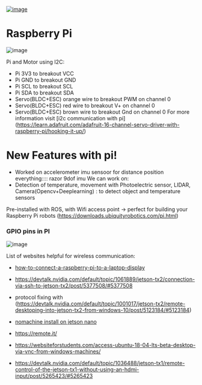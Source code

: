 [![image](https://user-images.githubusercontent.com/34621440/94373930-5ab4e680-00ce-11eb-9140-2131acbb4592.png)](https://utkarshcrazy.github.io/hyperloop/)
# Raspberry Pi

![image](https://user-images.githubusercontent.com/34621440/84532422-374b6480-acb4-11ea-806a-11eff38a77ac.png)

Pi and Motor using I2C:

  - Pi 3V3 to breakout VCC
  - Pi GND to breakout GND
  - Pi SCL to breakout SCL
  - Pi SDA to breakout SDA
  - Servo(BLDC+ESC) orange wire to breakout PWM on channel 0
  - Servo(BLDC+ESC) red wire to breakout V+ on channel 0
  - Servo(BLDC+ESC) brown wire to breakout Gnd on channel 0
For more information visit [i2c communication with pi] (https://learn.adafruit.com/adafruit-16-channel-servo-driver-with-raspberry-pi/hooking-it-up/)

# New Features with pi!

  - Worked on accelerometer imu sensoor for distance position everything:::: razor 9dof imu
We can work on:
  - Detection of temperature, movement
    with Photoelectric sensor, LIDAR, Camera(Opencv+Deeplearning) : to detect object and temperature sensors

Pre-installed with ROS, with Wifi access point -> perfect for building your Raspberry Pi robots  (https://downloads.ubiquityrobotics.com/pi.html)

### GPIO pins in PI
![image](https://user-images.githubusercontent.com/34621440/84535805-8399a300-acba-11ea-84de-00beaeb6f17b.png)


List of websites helpful for wireless communication:

* [how-to-connect-a-raspberry-pi-to-a-laptop-display](<https://maker.pro/raspberry-pi/tutorial/how-to-connect-a-raspberry-pi-to-a-laptop-display>)

* https://devtalk.nvidia.com/default/topic/1061889/jetson-tx2/connection-via-ssh-to-jetson-tx2/post/5377508/#5377508

* protocol fixing with (https://devtalk.nvidia.com/default/topic/1001017/jetson-tx2/remote-desktoping-into-jetson-tx2-from-windows-10/post/5123184/#5123184)

* [nomachine install on jetson nano](<https://devtalk.nvidia.com/default/topic/1052773/jetson-nano/has-anyone-had-success-installing-nomachine-on-their-nano-/post/5409947/#5409947>)

* https://remote.it/

* https://websiteforstudents.com/access-ubuntu-18-04-lts-beta-desktop-via-vnc-from-windows-machines/

* https://devtalk.nvidia.com/default/topic/1036488/jetson-tx1/remote-control-of-the-jetson-tx1-without-using-an-hdmi-input/post/5265423/#5265423
